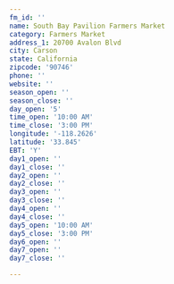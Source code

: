 ```yaml
---
fm_id: ''
name: South Bay Pavilion Farmers Market
category: Farmers Market
address_1: 20700 Avalon Blvd
city: Carson
state: California
zipcode: '90746'
phone: ''
website: ''
season_open: ''
season_close: ''
day_open: '5'
time_open: '10:00 AM'
time_close: '3:00 PM'
longitude: '-118.2626'
latitude: '33.845'
EBT: 'Y'
day1_open: ''
day1_close: ''
day2_open: ''
day2_close: ''
day3_open: ''
day3_close: ''
day4_open: ''
day4_close: ''
day5_open: '10:00 AM'
day5_close: '3:00 PM'
day6_open: ''
day7_open: ''
day7_close: ''

---
```

